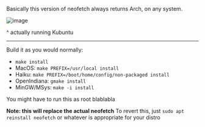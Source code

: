 Basically this version of neofetch always returns Arch, on any system.

![image](https://user-images.githubusercontent.com/49426949/119331499-b3ea0f80-bc87-11eb-8b47-df3988f79ed8.png)

^ actually running Kubuntu

* * *

Build it as you would normally:
- `make install`
- MacOS: `make PREFIX=/usr/local install`
- Haiku: `make PREFIX=/boot/home/config/non-packaged install`
- OpenIndiana: `gmake install`
- MinGW/MSys: `make -i install`

You might have to run this as root blablabla

**Note: this __will__ replace the actual neofetch**
To revert this, just `sudo apt reinstall neofetch` or whatever is appropriate for your distro
